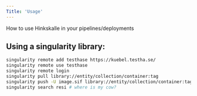 ```yaml
---
Title: 'Usage'
---
```


How to use Hinkskalle in your pipelines/deployments

<!--more-->

## Using a singularity library:

```bash
singularity remote add testhase https://kuebel.testha.se/
singularity remote use testhase
singularity remote login
singularity pull library://entity/collection/container:tag
singularity push -U image.sif library://entity/collection/container:tag
singularity search resi # where is my cow?
```
